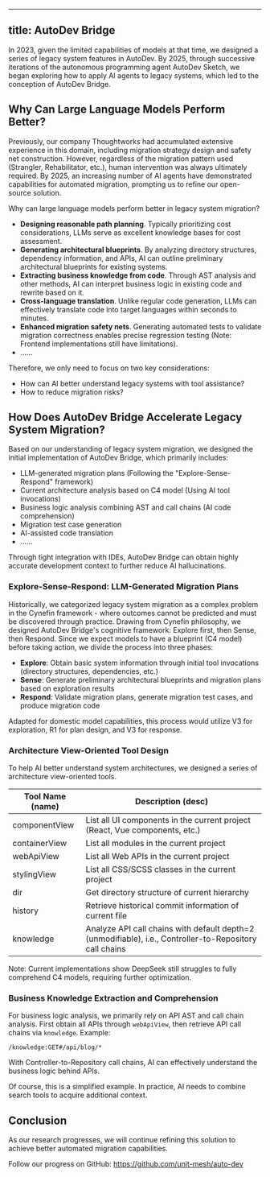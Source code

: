 

---
title: AutoDev Bridge
---

In 2023, given the limited capabilities of models at that time, we designed a series of legacy system features in AutoDev. By 2025, through successive iterations of the autonomous programming agent AutoDev Sketch, we began exploring how to apply AI agents to legacy systems, which led to the conception of AutoDev Bridge.

## Why Can Large Language Models Perform Better?

Previously, our company Thoughtworks had accumulated extensive experience in this domain, including migration strategy design and safety net construction. However, regardless of the migration pattern used (Strangler, Rehabilitator, etc.), human intervention was always ultimately required. By 2025, an increasing number of AI agents have demonstrated capabilities for automated migration, prompting us to refine our open-source solution.

Why can large language models perform better in legacy system migration?

- **Designing reasonable path planning**. Typically prioritizing cost considerations, LLMs serve as excellent knowledge bases for cost assessment.
- **Generating architectural blueprints**. By analyzing directory structures, dependency information, and APIs, AI can outline preliminary architectural blueprints for existing systems.
- **Extracting business knowledge from code**. Through AST analysis and other methods, AI can interpret business logic in existing code and rewrite based on it.
- **Cross-language translation**. Unlike regular code generation, LLMs can effectively translate code into target languages within seconds to minutes.
- **Enhanced migration safety nets**. Generating automated tests to validate migration correctness enables precise regression testing (Note: Frontend implementations still have limitations).
- ......

Therefore, we only need to focus on two key considerations:

- How can AI better understand legacy systems with tool assistance?
- How to reduce migration risks?

## How Does AutoDev Bridge Accelerate Legacy System Migration?

Based on our understanding of legacy system migration, we designed the initial implementation of AutoDev Bridge, which primarily includes:

- LLM-generated migration plans (Following the "Explore-Sense-Respond" framework)
- Current architecture analysis based on C4 model (Using AI tool invocations)
- Business logic analysis combining AST and call chains (AI code comprehension)
- Migration test case generation
- AI-assisted code translation
- ......

Through tight integration with IDEs, AutoDev Bridge can obtain highly accurate development context to further reduce AI hallucinations.

### Explore-Sense-Respond: LLM-Generated Migration Plans

Historically, we categorized legacy system migration as a complex problem in the Cynefin framework - where outcomes cannot be predicted and must be discovered through practice. Drawing from Cynefin philosophy, we designed AutoDev Bridge's cognitive framework: Explore first, then Sense, then Respond. Since we expect models to have a blueprint (C4 model) before taking action, we divide the process into three phases:

- **Explore**: Obtain basic system information through initial tool invocations (directory structures, dependencies, etc.)
- **Sense**: Generate preliminary architectural blueprints and migration plans based on exploration results
- **Respond**: Validate migration plans, generate migration test cases, and produce migration code

Adapted for domestic model capabilities, this process would utilize V3 for exploration, R1 for plan design, and V3 for response.

### Architecture View-Oriented Tool Design

To help AI better understand system architectures, we designed a series of architecture view-oriented tools.

| Tool Name (name)   | Description (desc)                                                                 |
|--------------------|-----------------------------------------------------------------------------------|
| componentView      | List all UI components in the current project (React, Vue components, etc.)       |
| containerView      | List all modules in the current project                                           |
| webApiView         | List all Web APIs in the current project                                          |
| stylingView        | List all CSS/SCSS classes in the current project                                  |
| dir                | Get directory structure of current hierarchy                                      |
| history            | Retrieve historical commit information of current file                            |
| knowledge          | Analyze API call chains with default depth=2 (unmodifiable), i.e., Controller-to-Repository call chains |

Note: Current implementations show DeepSeek still struggles to fully comprehend C4 models, requiring further optimization.

### Business Knowledge Extraction and Comprehension

For business logic analysis, we primarily rely on API AST and call chain analysis. First obtain all APIs through `webApiView`, then retrieve API call chains via `knowledge`. Example:

```devin
/knowledge:GET#/api/blog/*
```

With Controller-to-Repository call chains, AI can effectively understand the business logic behind APIs.

Of course, this is a simplified example. In practice, AI needs to combine search tools to acquire additional context.

## Conclusion

As our research progresses, we will continue refining this solution to achieve better automated migration capabilities.

Follow our progress on GitHub: https://github.com/unit-mesh/auto-dev